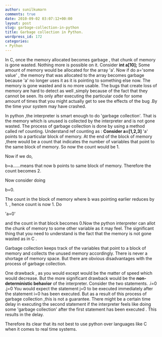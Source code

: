 ```yaml
---
author: sunilkumarn
comments: true
date: 2010-09-02 03:07:12+00:00
layout: post
slug: garbage-collection-in-python
title: Garbage collection in Python.
wordpress_id: 172
categories:
- Python
---
```


In C, once the memory allocated becomes garbage , that chunk of memory is gone wasted. Nothing more is possible on it. 
Consider 
**int a[10];**
Some amount of memory would be allocated for the array 'a'. Now if do a='some value' , the memory that was allocated to the array becomes garbage because 'a' no longer uses it as it is pointing to something else now. The memory is gone wasted and is no more usable.
The bugs that create loss of memory are hard to detect as well ,simply because of the fact that they cannot be seen. Its only after executing the particular code for some amount of times that you might actually get to see the effects of the bug .By the time your system may have crashed.

In python ,the interpreter is smart enough to do 'garbage collection'. That is the memory which is unused is collected by the interpreter and is not gone wasted. The process of garbage collection is done by using a method called ref counting. Understand ref counting as :
**Consider a=[1,2,3]**
'a' points to a particular block of memory. At the end of the block of memory ,there would be a count that indicates the number of variables that point to the same block of memory. So now the count would be 1.

Now if we do, 

b=a......means that now b points to same block of memory. Therefore the count becomes 2. 

Now consider doing 

b=0.

The count in the block of memory where b was pointing earlier reduces by 1. , hence count is now 1.
Do 

'a=0' 

and the count in that block becomes 0.Now the python interpreter can allot the chunk of memory to some other variable as it may feel. The significant thing that you need to understand is the fact that the memory is not gone wasted as in C .

Garbage collection keeps track of the variables that point to a block of memory and collects the unused memory accordingly. There is never a shortage of memory space. But there are obvious disadvantages with the process of garbage collection.

One drawback , as you would except would be the matter of speed which would decrease.
But the more significant drawback would be the **non-deterministic behavior** of the interpreter. 
Consider the two statements.
 .i=0
 .j=0
You would expect the statement j=0 to be executed immediately after the statement i=0 has been executed. But as a result of this process of garbage collection ,this is not a guarantee. There might be a certain time delay in executing the second statement if the interpreter feels like doing some 'garbage collection' after the first statement has been executed . This results in the delay.

Therefore its clear that its not best to use python over languages like C when it comes to real time systems.
 

